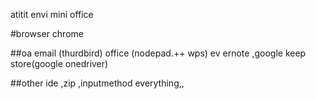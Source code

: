 atitit envi mini office


#browser
chrome

##oa
email (thurdbird)
office (nodepad.++ wps)
ev ernote  ,google keep
store(google onedriver)

##other 
ide ,zip ,inputmethod
everything,,